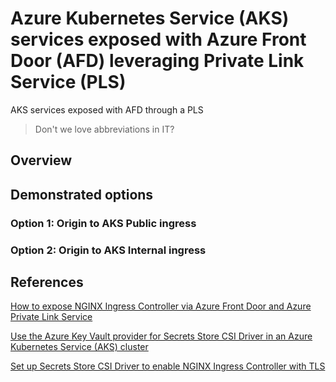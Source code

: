 # Azure Kubernetes Service (AKS) services exposed with Azure Front Door (AFD) leveraging Private Link Service (PLS)

AKS services exposed with AFD through a PLS

> Don't we love abbreviations in IT?

## Overview


## Demonstrated options

### Option 1: Origin to AKS Public ingress



### Option 2: Origin to AKS Internal ingress



## References

[How to expose NGINX Ingress Controller via Azure Front Door and Azure Private Link Service]( https://github.com/Azure-Samples/aks-front-door-private-link-service)

[Use the Azure Key Vault provider for Secrets Store CSI Driver in an Azure Kubernetes Service (AKS) cluster](https://learn.microsoft.com/en-us/azure/aks/csi-secrets-store-driver)

[Set up Secrets Store CSI Driver to enable NGINX Ingress Controller with TLS](https://learn.microsoft.com/en-us/azure/aks/csi-secrets-store-nginx-tls#deploy-a-secretproviderclass)
